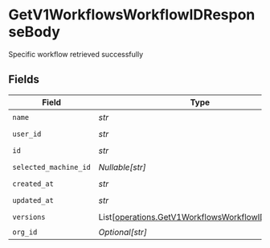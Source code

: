 # GetV1WorkflowsWorkflowIDResponseBody

Specific workflow retrieved successfully


## Fields

| Field                                                                                                            | Type                                                                                                             | Required                                                                                                         | Description                                                                                                      |
| ---------------------------------------------------------------------------------------------------------------- | ---------------------------------------------------------------------------------------------------------------- | ---------------------------------------------------------------------------------------------------------------- | ---------------------------------------------------------------------------------------------------------------- |
| `name`                                                                                                           | *str*                                                                                                            | :heavy_check_mark:                                                                                               | N/A                                                                                                              |
| `user_id`                                                                                                        | *str*                                                                                                            | :heavy_check_mark:                                                                                               | N/A                                                                                                              |
| `id`                                                                                                             | *str*                                                                                                            | :heavy_check_mark:                                                                                               | N/A                                                                                                              |
| `selected_machine_id`                                                                                            | *Nullable[str]*                                                                                                  | :heavy_check_mark:                                                                                               | N/A                                                                                                              |
| `created_at`                                                                                                     | *str*                                                                                                            | :heavy_check_mark:                                                                                               | N/A                                                                                                              |
| `updated_at`                                                                                                     | *str*                                                                                                            | :heavy_check_mark:                                                                                               | N/A                                                                                                              |
| `versions`                                                                                                       | List[[operations.GetV1WorkflowsWorkflowIDVersions](../../models/operations/getv1workflowsworkflowidversions.md)] | :heavy_check_mark:                                                                                               | N/A                                                                                                              |
| `org_id`                                                                                                         | *Optional[str]*                                                                                                  | :heavy_minus_sign:                                                                                               | N/A                                                                                                              |